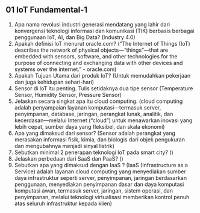 ## 01 IoT Fundamental-1

1. Apa nama revolusi industri generasi mendatang yang lahir dari konvergensi teknologi informasi dan komunikasi (TIK) berbasis berbagai penggunaan IoT, AI, dan Big Data? (Industry 4.0)
2. Apakah definisi IoT menurut oracle.com? (“The Internet of Things (IoT) describes the network of physical objects—“things”—that are embedded with sensors, software, and other technologies for the purpose of connecting and exchanging data with other devices and systems over the internet.” - oracle.com)
3. Apakah Tujuan Utama dari produk IoT? (Untuk memudahkan pekerjaan dan juga kehidupan sehari-hari)
4. Sensor di IoT itu penting. Tulis setidaknya dua tipe sensor (Temperature Sensor, Humidity Sensor, Pressure Sensor)
5. Jelaskan secara singkat apa itu cloud computing. (cloud computing adalah penyampaian layanan komputasi—termasuk server, penyimpanan, database, jaringan, perangkat lunak, analitik, dan kecerdasan—melalui Internet (“cloud”) untuk menawarkan inovasi yang lebih cepat, sumber daya yang fleksibel, dan skala ekonomi)
6. Apa yang dimaksud dari sensor? (Sensor adalah perangkat yang merasakan informasi fisik, kimia, dan biologis dari objek pengukuran dan mengubahnya menjadi sinyal listrik)
7. Sebutkan minimal 2 penerapan teknologi IoT pada smart city? ()
8. Jelaskan perbedaan dari SaaS dan PaaS? ()
9. Sebutkan apa yang dimaksud dengan IaaS ? (IaaS (Infrastructure as a Service) adalah layanan cloud computing yang menyediakan sumber daya infrastruktur seperti server, penyimpanan, jaringan berdasarkan penggunaan, menyediakan penyimpanan dasar dan daya komputasi komputasi awan, termasuk server, jaringan, sistem operasi, dan penyimpanan, melalui teknologi virtualisasi memberikan kontrol penuh atas seluruh infrastruktur kepada klien)
